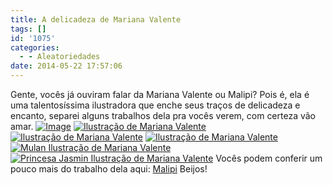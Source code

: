 ```yaml
---
title: A delicadeza de Mariana Valente
tags: []
id: '1075'
categories:
  - - Aleatoriedades
date: 2014-05-22 17:57:06
---
```


Gente, vocês já ouviram falar da Mariana Valente ou Malipi? Pois é, ela é uma talentosíssima ilustradora que enche seus traços de delicadeza e encanto, separei alguns trabalhos dela pra vocês verem, com certeza vão amar. [![Image](http://162.243.62.160/wp-content/uploads/2014/05/01.jpg?w=650)](http://162.243.62.160/wp-content/uploads/2014/05/01.jpg) [![Ilustração de Mariana Valente](http://162.243.62.160/wp-content/uploads/2014/05/02.jpg?w=650)](http://162.243.62.160/wp-content/uploads/2014/05/02.jpg) [![Ilustração de Mariana Valente](http://162.243.62.160/wp-content/uploads/2014/05/03.jpg?w=650)](http://162.243.62.160/wp-content/uploads/2014/05/03.jpg) [![Ilustração de Mariana Valente](http://162.243.62.160/wp-content/uploads/2014/05/04.jpg?w=650)](http://162.243.62.160/wp-content/uploads/2014/05/04.jpg) [![Mulan Ilustração de Mariana Valente](http://162.243.62.160/wp-content/uploads/2014/05/05.jpg?w=650)](http://162.243.62.160/wp-content/uploads/2014/05/05.jpg) [![Princesa Jasmin Ilustração de Mariana Valente](http://162.243.62.160/wp-content/uploads/2014/05/06.jpg?w=650)](http://162.243.62.160/wp-content/uploads/2014/05/06.jpg) Vocês podem conferir um pouco mais do trabalho dela aqui: [Malipi](http://www.malipi.com "Malipi") Beijos!
